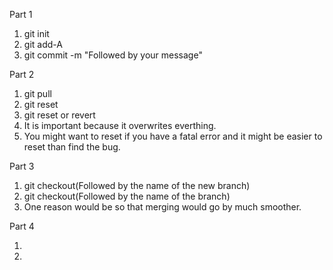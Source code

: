 Part 1

1) git init
2) git add-A
3) git commit -m "Followed by your message"

Part 2

1) git pull
2) git reset
3) git reset or revert
4) It is important because it overwrites everthing.
5) You might want to reset if you have a fatal error and it might be easier to reset than find the bug.

Part 3

1) git checkout(Followed by the name of the new branch)
2) git checkout(Followed by the name of the branch)
3) One reason would be so that merging would go by much smoother.

Part 4

1)
2)


